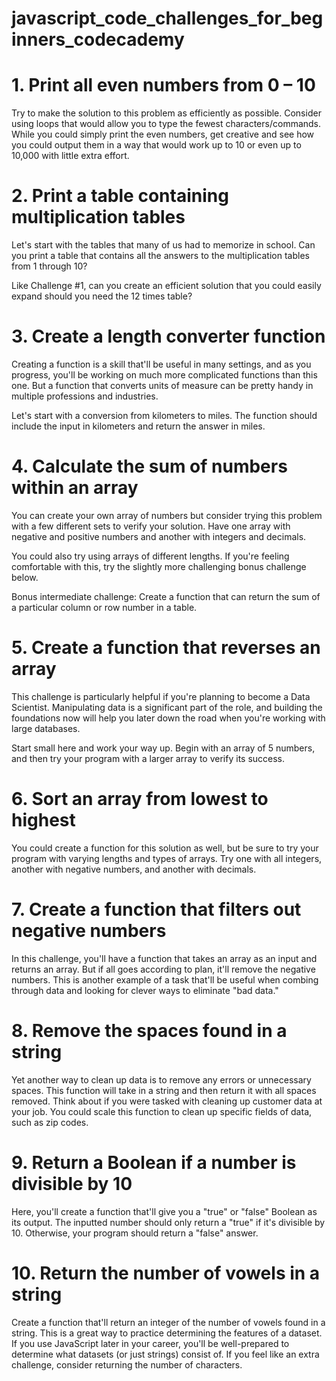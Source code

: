 # javascript_code_challenges_for_beginners_codecademy

# 1. Print all even numbers from 0 – 10
Try to make the solution to this problem as efficiently as possible. Consider using loops that would allow you to type the fewest characters/commands. While you could simply print the even numbers, get creative and see how you could output them in a way that would work up to 10 or even up to 10,000 with little extra effort.

# 2. Print a table containing multiplication tables
Let's start with the tables that many of us had to memorize in school. Can you print a table that contains all the answers to the multiplication tables from 1 through 10?

Like Challenge #1, can you create an efficient solution that you could easily expand should you need the 12 times table?

# 3. Create a length converter function
Creating a function is a skill that'll be useful in many settings, and as you progress, you'll be working on much more complicated functions than this one. But a function that converts units of measure can be pretty handy in multiple professions and industries.

Let's start with a conversion from kilometers to miles. The function should include the input in kilometers and return the answer in miles.

# 4. Calculate the sum of numbers within an array
You can create your own array of numbers but consider trying this problem with a few different sets to verify your solution. Have one array with negative and positive numbers and another with integers and decimals.

You could also try using arrays of different lengths. If you're feeling comfortable with this, try the slightly more challenging bonus challenge below.

Bonus intermediate challenge: Create a function that can return the sum of a particular column or row number in a table.

# 5. Create a function that reverses an array
This challenge is particularly helpful if you're planning to become a Data Scientist. Manipulating data is a significant part of the role, and building the foundations now will help you later down the road when you're working with large databases.

Start small here and work your way up. Begin with an array of 5 numbers, and then try your program with a larger array to verify its success.

# 6. Sort an array from lowest to highest
You could create a function for this solution as well, but be sure to try your program with varying lengths and types of arrays. Try one with all integers, another with negative numbers, and another with decimals.

# 7. Create a function that filters out negative numbers
In this challenge, you'll have a function that takes an array as an input and returns an array. But if all goes according to plan, it'll remove the negative numbers. This is another example of a task that'll be useful when combing through data and looking for clever ways to eliminate "bad data."

# 8. Remove the spaces found in a string
Yet another way to clean up data is to remove any errors or unnecessary spaces. This function will take in a string and then return it with all spaces removed. Think about if you were tasked with cleaning up customer data at your job. You could scale this function to clean up specific fields of data, such as zip codes.

# 9. Return a Boolean if a number is divisible by 10
Here, you'll create a function that'll give you a "true" or "false" Boolean as its output. The inputted number should only return a "true" if it's divisible by 10. Otherwise, your program should return a "false" answer.

# 10. Return the number of vowels in a string
Create a function that'll return an integer of the number of vowels found in a string. This is a great way to practice determining the features of a dataset. If you use JavaScript later in your career, you'll be well-prepared to determine what datasets (or just strings) consist of. If you feel like an extra challenge, consider returning the number of characters.
